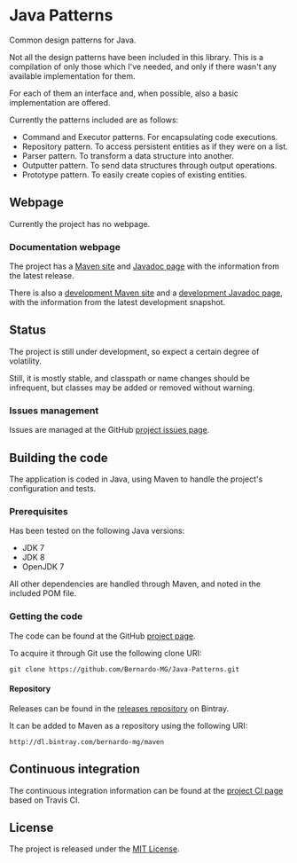 # Java Patterns
Common design patterns for Java.

Not all the design patterns have been included in this library. This is a compilation of only those which I've needed, and only if there wasn't any available implementation for them. 

For each of them an interface and, when possible, also a basic implementation are offered.

Currently the patterns included are as follows:
* Command and Executor patterns. For encapsulating code executions.
* Repository pattern. To access persistent entities as if they were on a list.
* Parser pattern. To transform a data structure into another.
* Outputter pattern. To send data structures through output operations.
* Prototype pattern. To easily create copies of existing entities.

## Webpage
Currently the project has no webpage.

### Documentation webpage
The project has a [Maven site][] and [Javadoc page][] with the information from the latest release.

There is also a [development Maven site][] and a [development Javadoc page][], with the information from the latest development snapshot.

## Status
The project is still under development, so expect a certain degree of volatility.

Still, it is mostly stable, and classpath or name changes should be infrequent, but classes may be added or removed without warning.

### Issues management
Issues are managed at the GitHub [project issues page][].

## Building the code
The application is coded in Java, using Maven to handle the project's configuration and tests.

### Prerequisites
Has been tested on the following Java versions:
* JDK 7
* JDK 8
* OpenJDK 7

All other dependencies are handled through Maven, and noted in the included POM file.

### Getting the code
The code can be found at the GitHub [project page][].

To acquire it through Git use the following clone URI:

`git clone https://github.com/Bernardo-MG/Java-Patterns.git`

#### Repository
Releases can be found in the [releases repository][] on Bintray.

It can be added to Maven as a repository using the following URI:

`http://dl.bintray.com/bernardo-mg/maven`

## Continuous integration
The continuous integration information can be found at the [project CI page][] based on Travis CI.

## License
The project is released under the [MIT License][].

[development Javadoc page]: http://docs.wandrell.com/development/maven/java-patterns/apidocs
[development Maven site]: http://docs.wandrell.com/development/maven/java-patterns
[Javadoc page]: http://docs.wandrell.com/maven/java-patterns/apidocs
[Maven site]: http://docs.wandrell.com/maven/java-patterns
[MIT License]: http://www.opensource.org/licenses/mit-license.php
[project CI page]: https://travis-ci.org/Bernardo-MG/Java-Patterns
[project issues page]: https://github.com/Bernardo-MG/Java-Patterns/issues
[project page]: http://github.com/Bernardo-MG/Java-Patterns
[releases repository]: http://dl.bintray.com/bernardo-mg/java-patterns